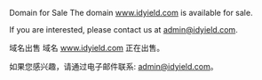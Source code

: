 Domain for Sale
The domain www.idyield.com is available for sale.

If you are interested, please contact us at admin@idyield.com.

域名出售
域名 www.idyield.com 正在出售。

如果您感兴趣，请通过电子邮件联系: admin@idyield.com。
